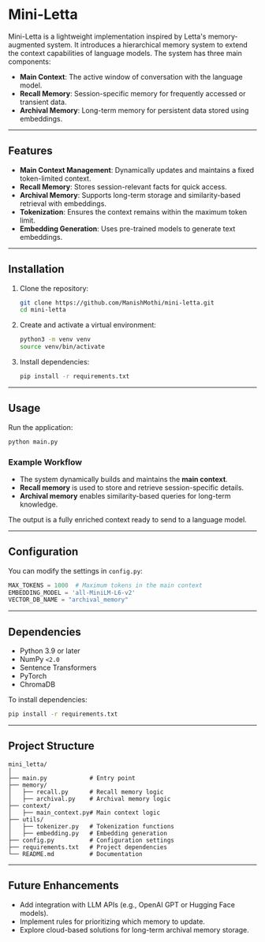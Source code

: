 # Mini-Letta

Mini-Letta is a lightweight implementation inspired by Letta's memory-augmented system. It introduces a hierarchical memory system to extend the context capabilities of language models. The system has three main components:

- **Main Context**: The active window of conversation with the language model.
- **Recall Memory**: Session-specific memory for frequently accessed or transient data.
- **Archival Memory**: Long-term memory for persistent data stored using embeddings.

---

## Features

- **Main Context Management**: Dynamically updates and maintains a fixed token-limited context.
- **Recall Memory**: Stores session-relevant facts for quick access.
- **Archival Memory**: Supports long-term storage and similarity-based retrieval with embeddings.
- **Tokenization**: Ensures the context remains within the maximum token limit.
- **Embedding Generation**: Uses pre-trained models to generate text embeddings.

---

## Installation

1. Clone the repository:

   ```bash
   git clone https://github.com/ManishMothi/mini-letta.git
   cd mini-letta
   ```

2. Create and activate a virtual environment:

   ```bash
   python3 -m venv venv
   source venv/bin/activate
   ```

3. Install dependencies:
   ```bash
   pip install -r requirements.txt
   ```

---

## Usage

Run the application:

```bash
python main.py
```

### Example Workflow

- The system dynamically builds and maintains the **main context**.
- **Recall memory** is used to store and retrieve session-specific details.
- **Archival memory** enables similarity-based queries for long-term knowledge.

The output is a fully enriched context ready to send to a language model.

---

## Configuration

You can modify the settings in `config.py`:

```python
MAX_TOKENS = 1000  # Maximum tokens in the main context
EMBEDDING_MODEL = 'all-MiniLM-L6-v2'
VECTOR_DB_NAME = "archival_memory"
```

---

## Dependencies

- Python 3.9 or later
- NumPy `<2.0`
- Sentence Transformers
- PyTorch
- ChromaDB

To install dependencies:

```bash
pip install -r requirements.txt
```

---

## Project Structure

```
mini_letta/
│
├── main.py            # Entry point
├── memory/
│   ├── recall.py      # Recall memory logic
│   ├── archival.py    # Archival memory logic
├── context/
│   ├── main_context.py# Main context logic
├── utils/
│   ├── tokenizer.py   # Tokenization functions
│   ├── embedding.py   # Embedding generation
├── config.py          # Configuration settings
├── requirements.txt   # Project dependencies
└── README.md          # Documentation
```

---

## Future Enhancements

- Add integration with LLM APIs (e.g., OpenAI GPT or Hugging Face models).
- Implement rules for prioritizing which memory to update.
- Explore cloud-based solutions for long-term archival memory storage.
